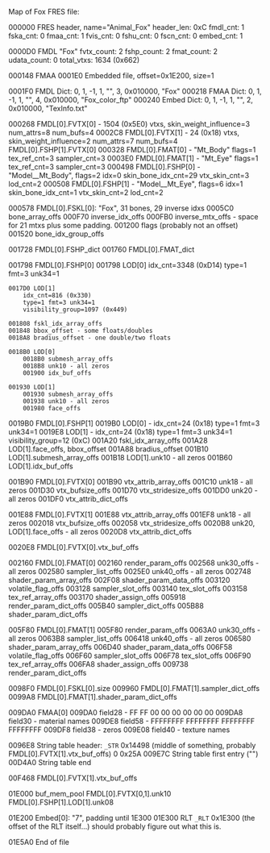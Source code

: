 Map of Fox FRES file:

000000 FRES header, name="Animal_Fox"
    header_len: 0xC
    fmdl_cnt:   1
    fska_cnt:   0
    fmaa_cnt:   1
    fvis_cnt:   0
    fshu_cnt:   0
    fscn_cnt:   0
    embed_cnt:  1

0000D0 FMDL "Fox"
    fvtx_count:  2
    fshp_count:  2
    fmat_count:  2
    udata_count: 0
    total_vtxs:  1634 (0x662)

000148 FMAA
0001E0 Embedded file, offset=0x1E200, size=1

0001F0 FMDL Dict:  0, 1, -1, 1, "", 3, 0x010000, "Fox"
000218 FMAA Dict:  0, 1, -1, 1, "", 4, 0x010000, "Fox_color_ftp"
000240 Embed Dict: 0, 1, -1, 1, "", 2, 0x010000, "TexInfo.txt"

000268 FMDL[0].FVTX[0] - 1504 (0x5E0) vtxs, skin_weight_influence=3 num_attrs=8 num_bufs=4
0002C8 FMDL[0].FVTX[1] - 24 (0x18) vtxs, skin_weight_influence=2 num_attrs=7 num_bufs=4
       FMDL[0].FSHP[1].FVTX[0]
000328 FMDL[0].FMAT[0] - "Mt_Body" flags=1 tex_ref_cnt=3 sampler_cnt=3
0003E0 FMDL[0].FMAT[1] - "Mt_Eye" flags=1 tex_ref_cnt=3 sampler_cnt=3
000498 FMDL[0].FSHP[0] - "Model__Mt_Body", flags=2 idx=0 skin_bone_idx_cnt=29 vtx_skin_cnt=3 lod_cnt=2
000508 FMDL[0].FSHP[1] - "Model__Mt_Eye", flags=6 idx=1 skin_bone_idx_cnt=1 vtx_skin_cnt=2 lod_cnt=2

000578 FMDL[0].FSKL[0]: "Fox", 31 bones, 29 inverse idxs
    0005C0 bone_array_offs
    000F70 inverse_idx_offs
    000FB0 inverse_mtx_offs - space for 21 mtxs plus some padding.
    001200 flags (probably not an offset)
    001520 bone_idx_group_offs

001728 FMDL[0].FSHP_dict
001760 FMDL[0].FMAT_dict

001798 FMDL[0].FSHP[0]
    001798 LOD[0]
        idx_cnt=3348 (0xD14)
        type=1 fmt=3 unk34=1

    0017D0 LOD[1]
        idx_cnt=816 (0x330)
        type=1 fmt=3 unk34=1
        visibility_group=1097 (0x449)

    001808 fskl_idx_array_offs
    001848 bbox_offset - some floats/doubles
    0018A8 bradius_offset - one double/two floats

    0018B0 LOD[0]
        0018B0 submesh_array_offs
        0018B8 unk10 - all zeros
        001900 idx_buf_offs

    001930 LOD[1]
        001930 submesh_array_offs
        001938 unk10 - all zeros
        001980 face_offs

0019B0 FMDL[0].FSHP[1]
    0019B0 LOD[0] - idx_cnt=24 (0x18) type=1 fmt=3 unk34=1
    0019E8 LOD[1] - idx_cnt=24 (0x18) type=1 fmt=3 unk34=1 visibility_group=12 (0xC)
    001A20 fskl_idx_array_offs
    001A28 LOD[1].face_offs, bbox_offset
    001A88 bradius_offset
    001B10 LOD[1].submesh_array_offs
    001B18 LOD[1].unk10 - all zeros
    001B60 LOD[1].idx_buf_offs

001B90 FMDL[0].FVTX[0]
    001B90 vtx_attrib_array_offs
    001C10 unk18 - all zeros
    001D30 vtx_bufsize_offs
    001D70 vtx_stridesize_offs
    001DD0 unk20 - all zeros
    001DF0 vtx_attrib_dict_offs

001E88 FMDL[0].FVTX[1]
    001E88 vtx_attrib_array_offs
    001EF8 unk18 - all zeros
    002018 vtx_bufsize_offs
    002058 vtx_stridesize_offs
    0020B8 unk20, LOD[1].face_offs - all zeros
    0020D8 vtx_attrib_dict_offs

0020E8 FMDL[0].FVTX[0].vtx_buf_offs

002160 FMDL[0].FMAT[0]
    002160 render_param_offs
    002568 unk30_offs - all zeros
    002580 sampler_list_offs
    0025E0 unk40_offs - all zeros
    002748 shader_param_array_offs
    002F08 shader_param_data_offs
    003120 volatile_flag_offs
    003128 sampler_slot_offs
    003140 tex_slot_offs
    003158 tex_ref_array_offs
    003170 shader_assign_offs
    005918 render_param_dict_offs
    005B40 sampler_dict_offs
    005B88 shader_param_dict_offs

005F80 FMDL[0].FMAT[1]
    005F80 render_param_offs
    0063A0 unk30_offs - all zeros
    0063B8 sampler_list_offs
    006418 unk40_offs - all zeros
    006580 shader_param_array_offs
    006D40 shader_param_data_offs
    006F58 volatile_flag_offs
    006F60 sampler_slot_offs
    006F78 tex_slot_offs
    006F90 tex_ref_array_offs
    006FA8 shader_assign_offs
    009738 render_param_dict_offs

0098F0 FMDL[0].FSKL[0].size
009960 FMDL[0].FMAT[1].sampler_dict_offs
0099A8 FMDL[0].FMAT[1].shader_param_dict_offs

009DA0 FMAA[0]
    009DA0 field28 - FF FF 00 00  00 00 00 00
    009DA8 field30 - material names
    009DE8 field58 - FFFFFFFF FFFFFFFF FFFFFFFF FFFFFFFF
    009DF8 field38 - zeros
    009E08 field40 - texture names

0096E8 String table header:
    `_STR`
    0x14498 (middle of something, probably FMDL[0].FVTX[1].vtx_buf_offs)
    0
    0x25A
009E7C String table first entry ("")
00D4A0 String table end

00F468 FMDL[0].FVTX[1].vtx_buf_offs

01E000 buf_mem_pool
       FMDL[0].FVTX[0,1].unk10
       FMDL[0].FSHP[1].LOD[1].unk08

01E200 Embed[0]: "7", padding until 1E300
01E300 RLT
    `_RLT`
    0x1E300 (the offset of the RLT itself...)
    should probably figure out what this is.

01E5A0 End of file
